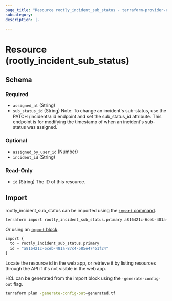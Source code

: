 ```yaml
---
page_title: "Resource rootly_incident_sub_status - terraform-provider-rootly"
subcategory:
description: |-
    
---
```


# Resource (rootly_incident_sub_status)





<!-- schema generated by tfplugindocs -->
## Schema

### Required

- `assigned_at` (String)
- `sub_status_id` (String) Note: To change an incident's sub-status, use the PATCH /incidents/:id endpoint and set the sub_status_id attribute. This endpoint is for modifying the timestamp of when an incident's sub-status was assigned.

### Optional

- `assigned_by_user_id` (Number)
- `incident_id` (String)

### Read-Only

- `id` (String) The ID of this resource.

## Import

rootly_incident_sub_status can be imported using the [`import` command](https://developer.hashicorp.com/terraform/cli/commands/import).

```sh
terraform import rootly_incident_sub_status.primary a816421c-6ceb-481a-87c4-585e47451f24
```

Or using an [`import` block](https://developer.hashicorp.com/terraform/language/import).

```terraform
import {
  to = rootly_incident_sub_status.primary
  id = "a816421c-6ceb-481a-87c4-585e47451f24"
}
```

Locate the resource id in the web app, or retrieve it by listing resources through the API if it's not visible in the web app.

HCL can be generated from the import block using the `-generate-config-out` flag.

```sh
terraform plan -generate-config-out=generated.tf
```
